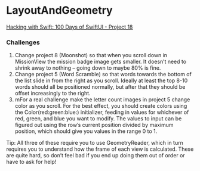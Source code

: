 # LayoutAndGeometry

[Hacking with Swift: 100 Days of SwiftUI - Project 18][1]

### Challenges

1. Change project 8 (Moonshot) so that when you scroll down in MissionView the mission badge image gets smaller. It doesn’t need to shrink away to nothing – going down to maybe 80% is fine.
2. Change project 5 (Word Scramble) so that words towards the bottom of the list slide in from the right as you scroll. Ideally at least the top 8-10 words should all be positioned normally, but after that they should be offset increasingly to the right.
3. mFor a real challenge make the letter count images in project 5 change color as you scroll. For the best effect, you should create colors using the Color(red:green:blue:) initializer, feeding in values for whichever of red, green, and blue you want to modify. The values to input can be figured out using the row’s current position divided by maximum position, which should give you values in the range 0 to 1.


Tip: All three of these require you to use GeometryReader, which in turn requires you to understand how the frame of each view is calculated. These are quite hard, so don’t feel bad if you end up doing them out of order or have to ask for help!

[1]: https://www.hackingwithswift.com/100/swiftui/94


